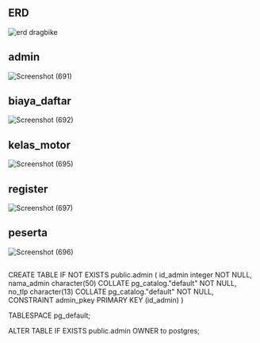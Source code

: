 ## ERD
![erd dragbike](https://user-images.githubusercontent.com/80973244/175459185-8421c57f-572e-4596-a365-905232266123.png)
## admin
![Screenshot (691)](https://user-images.githubusercontent.com/80973244/175460019-1f36d881-ee6b-4b4c-9366-582227776770.png)
## biaya_daftar
![Screenshot (692)](https://user-images.githubusercontent.com/80973244/175460026-3b88d18c-22da-49be-bed2-7f6c2e96b8e2.png)
## kelas_motor
![Screenshot (695)](https://user-images.githubusercontent.com/80973244/175460030-04121401-7914-4858-b51d-4067ba0e4f1a.png)
## register
![Screenshot (697)](https://user-images.githubusercontent.com/80973244/175460033-d2f0a52b-05c5-49f9-8c8f-16cd4f6e8a20.png)
## peserta
![Screenshot (696)](https://user-images.githubusercontent.com/80973244/175460034-be77a297-1687-443e-9c8c-5286e71afe52.png)

##
CREATE TABLE IF NOT EXISTS public.admin
(
    id_admin integer NOT NULL,
    nama_admin character(50) COLLATE pg_catalog."default" NOT NULL,
    no_tlp character(13) COLLATE pg_catalog."default" NOT NULL,
    CONSTRAINT admin_pkey PRIMARY KEY (id_admin)
)

TABLESPACE pg_default;

ALTER TABLE IF EXISTS public.admin
    OWNER to postgres;
